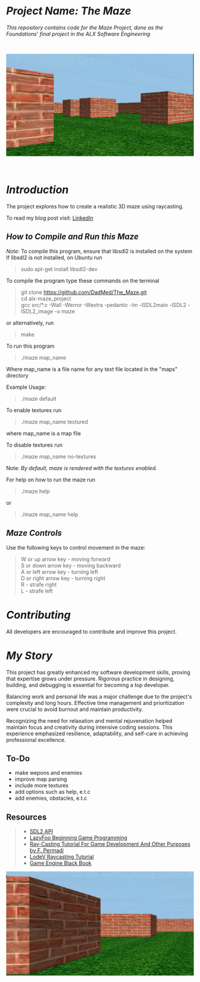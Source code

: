 # *Project Name: The Maze*

*_This repository contains code for the Maze Project, done as the Foundations' final project in the ALX Software Engineering_*

<br>

![Maze](./screenshots/screencast_1.png)

<br>

# *Introduction*
The project explores how to create a realistic 3D maze using raycasting.

To read my blog post visit: [LinkedIn](https://www.linkedin.com/pulse/maze-journey-3d-game-development-dad-mohammed-bp1oe/?trackingId=d2fM42NIQe299Z%2BpPhDzfA%3D%3D)


## *How to Compile and Run this Maze*
*Note:* To compile this program, ensure that libsdl2 is installed on the system <br>
If libsdl2 is not installed, on Ubuntu run

>  sudo apt-get install libsdl2-dev 

To compile the program type these commands on the terminal

>  git clone https://github.com/DadMed/The_Maze.git <br>
>  cd alx-maze_project <br>
>  gcc src/*.c -Wall -Werror -Wextra -pedantic -lm -lSDL2main -lSDL2 -lSDL2_image -o maze <br>

or alternatively, run

>  make 

To run this program <br>

>  ./maze map_name

Where map_name is a file name for any text file located in the "maps" directory

Example Usage:

>./maze default

To enable textures run

> ./maze map_name textured 

where map_name is a map file

To disable textures run

>  ./maze map_name no-textures 

Note: *By default, maze is rendered with the textures enabled.*

For help on how to run the maze run <br>
>./maze help 

or

> ./maze map_name help 

## *Maze Controls*
Use the following keys to control movement in the maze:<br>
> W or up arrow key - moving forward <br>
> S or down arrow key - moving backward <br>
> A or left arrow key - turning left <br>
> D or right arrow key - turning right <br>
> R - strafe right <br>
> L - strafe left <br>

# *Contributing*
All developers are encouraged to contribute and improve this project. <br>


# *My Story*
This project has greatly enhanced my software development skills, proving that expertise grows under pressure. Rigorous practice in designing, building, and debugging is essential for becoming a top developer.

Balancing work and personal life was a major challenge due to the project's complexity and long hours. Effective time management and prioritization were crucial to avoid burnout and maintain productivity.

Recognizing the need for relaxation and mental rejuvenation helped maintain focus and creativity during intensive coding sessions. This experience emphasized resilience, adaptability, and self-care in achieving professional excellence.

## To-Do
* make wepons and enemies
* improve map parsing
* include more textures
* add options such as help, e.t.c
* add enemies, obstacles, e.t.c

## Resources
> * [SDL2 API](https://wiki.libsdl.org/CategoryAPI) <br>
> * [LazyFoo Beginning Game Programming](http://lazyfoo.net/tutorials/SDL/index.php) <br>
> * [Ray-Casting Tutorial For Game Development And Other Purposes by F. Permadi](http://permadi.com/1996/05/ray-casting-tutorial-table-of-contents/) <br>
> * [LodeV Raycasting Tutorial](http://lodev.org/cgtutor/raycasting.html) <br>
> * [Game Engine Black Book](https://www.amazon.com/Game-Engine-Black-Book-Wolfenstein/dp/1539692876) <br>

![Maze](./screenshots/screencast_4.png)
